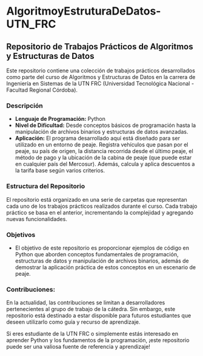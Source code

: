 # AlgoritmoyEstruturaDeDatos-UTN_FRC
 ## Repositorio de Trabajos Prácticos de Algoritmos y Estructuras de Datos
 Este repositorio contiene una colección de trabajos prácticos desarrollados como parte del curso de Algoritmos y Estructuras de Datos en la carrera de Ingeniería en Sistemas de la UTN FRC (Universidad Tecnológica 
 Nacional - Facultad Regional Córdoba).
 ### Descripción  
 - **Lenguaje de Programación:** Python
 - **Nivel de Dificultad:** Desde conceptos básicos de programación hasta la manipulación de archivos binarios y estructuras de datos avanzadas.
 - **Aplicación:** El programa desarrollado aquí está diseñado para ser utilizado en un entorno de peaje. Registra vehículos que pasan por el peaje, su país de origen, la distancia recorrida desde el último peaje, 
 el método de pago y la ubicación de la cabina de peaje (que puede estar en cualquier país del Mercosur). Además, calcula y aplica descuentos a la tarifa base según varios criterios.
 ### Estructura del Repositorio
 El repositorio está organizado en una serie de carpetas que representan cada uno de los trabajos prácticos realizados durante el curso. Cada trabajo práctico se basa en el anterior, incrementando la complejidad y agregando nuevas funcionalidades.
 ### Objetivos
 -    El objetivo de este repositorio es proporcionar ejemplos de código en Python que aborden conceptos fundamentales de programación, estructuras de datos y manipulación de archivos binarios, además de demostrar la aplicación práctica de estos conceptos en un escenario de peaje.
### Contribuciones:
  En la actualidad, las contribuciones se limitan a desarrolladores pertenecientes al grupo de trabajo de la cátedra. Sin embargo, este repositorio está destinado a estar disponible para futuros estudiantes que deseen utilizarlo como guía y recurso de aprendizaje.

Si eres estudiante de la UTN FRC o simplemente estás interesado en aprender Python y los fundamentos de la programación, ¡este repositorio puede ser una valiosa fuente de referencia y aprendizaje!
